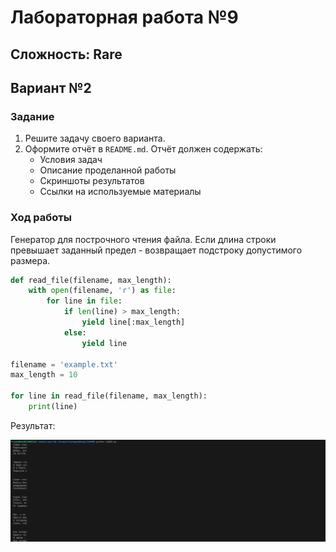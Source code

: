 # Лабораторная работа №9
## Сложность: Rare
## Вариант №2
### Задание
1. Решите задачу своего варианта.
2. Оформите отчёт в `README.md`. Отчёт должен содержать:
    - Условия задач
    - Описание проделанной работы
    - Скриншоты результатов
    - Ссылки на используемые материалы
### Ход работы
Генератор для построчного чтения файла. Если длина строки превышает заданный предел - возвращает подстроку допустимого размера.

```python
def read_file(filename, max_length):
    with open(filename, 'r') as file:
        for line in file:
            if len(line) > max_length:
                yield line[:max_length]
            else:
                yield line

filename = 'example.txt'
max_length = 10

for line in read_file(filename, max_length):
    print(line)
```

Результат:

![Alt text](Term_1.png)
